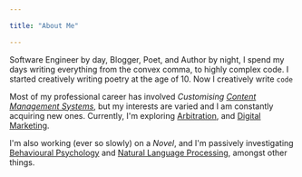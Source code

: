 ```yaml
---

title: "About Me"

---
```


Software Engineer by day, Blogger, Poet, and Author by night, I spend my days writing everything from the convex comma, to highly complex code. I started creatively writing poetry at the age of 10. Now I creatively write <code>code</code>

Most of my professional career has involved _Customising [Content Management Systems](#)_, but my interests are varied and I am constantly acquiring new ones. Currently, I'm exploring [Arbitration](#), and [Digital Marketing](#).

I'm also working (ever so slowly) on a _Novel_, and I'm passively investigating <u>Behavioural Psychology</u> and <u>Natural Language Processing</u>, amongst other things.
